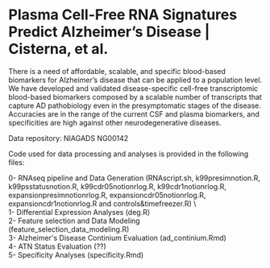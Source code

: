 # Plasma Cell-Free RNA Signatures Predict Alzheimer’s Disease | Cisterna, et al.

There is a need of affordable, scalable, and specific blood-based biomarkers for Alzheimer’s disease that can be applied to a population level. We have developed and validated disease-specific cell-free transcriptomic blood-based biomarkers composed by a scalable number of transcripts that capture AD pathobiology even in the presymptomatic stages of the disease. Accuracies are in the range of the current CSF and plasma biomarkers, and specificities are high against other neurodegenerative diseases.

Data repository: NIAGADS NG00142

Code used for data processing and analyses is provided in the following files:

0- RNAseq pipeline and Data Generation (RNAscript.sh, k99presimnotion.R, k99psstatusnotion.R, k99cdr05notionrlog.R, k99cdr1notionrlog.R, expansionpresimnotionrlog.R, expansioncdr05notionrlog.R, expansioncdr1notionrlog.R and controls&timefreezer.R) \  
1- Differential Expression Analyses (deg.R)  \
2- Feature selection and Data Modeling (feature_selection_data_modeling.R) \
3- Alzheimer's Disease Continium Evaluation (ad_continium.Rmd) \
4- ATN Status Evaluation (??) \
5- Specificity Analyses (specificity.Rmd)
